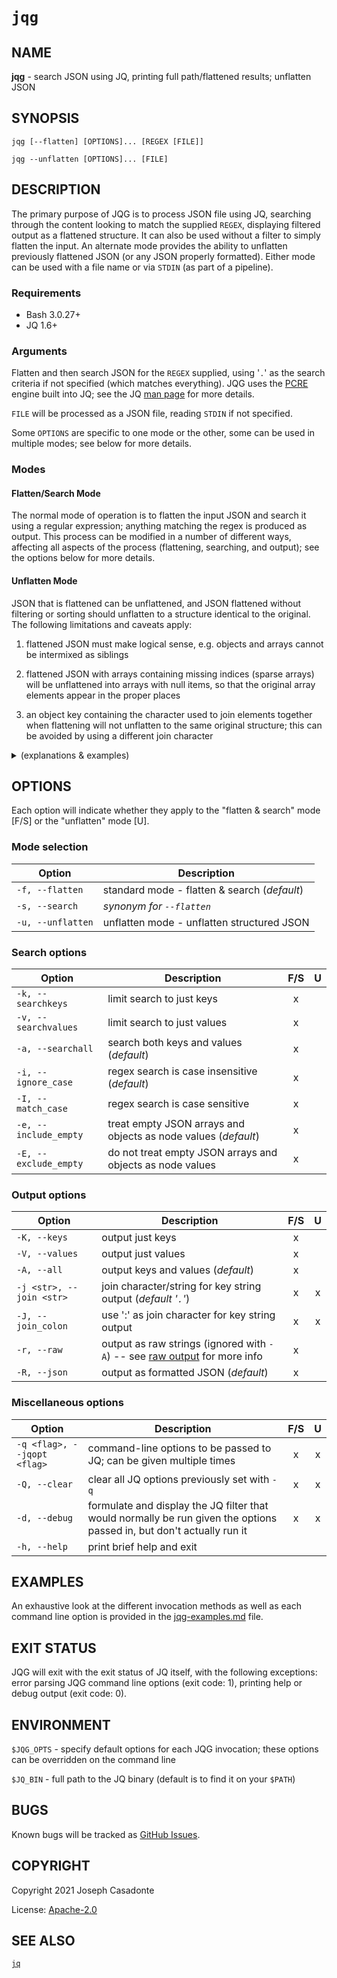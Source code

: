 # `jqg`

## NAME

**jqg** - search JSON using JQ, printing full path/flattened results; unflatten JSON

## SYNOPSIS

`jqg [--flatten] [OPTIONS]... [REGEX [FILE]]`

`jqg --unflatten [OPTIONS]... [FILE]`

## DESCRIPTION

The primary purpose of JQG is to process JSON file using JQ, searching through the content looking to match the supplied `REGEX`, displaying filtered output as a flattened structure. It can also be used without a filter to simply flatten the input. An alternate mode provides the ability to unflatten previously flattened JSON (or any JSON properly formatted). Either mode can be used with a file name or via `STDIN` (as part of a pipeline).

### Requirements

- Bash 3.0.27+
- JQ 1.6+

### Arguments

Flatten and then search JSON for the `REGEX` supplied, using '`.`' as the search criteria if not specified (which matches everything). JQG uses the [PCRE](https://en.wikipedia.org/wiki/Perl_Compatible_Regular_Expressions) engine built into JQ; see the JQ [man page](https://stedolan.github.io/jq/manual/#RegularexpressionsPCRE) for more details.

`FILE` will be processed as a JSON file, reading `STDIN` if not specified.

Some `OPTIONS` are specific to one mode or the other, some can be used in multiple modes; see below for more details.

### Modes

#### Flatten/Search Mode

The normal mode of operation is to flatten the input JSON and search it using a regular expression; anything matching the regex is produced as output. This process can be modified in a number of different ways, affecting all aspects of the process (flattening, searching, and output); see the options below for more details.

#### Unflatten Mode

JSON that is flattened can be unflattened, and JSON flattened without filtering or sorting should unflatten to a structure identical to the original. The following limitations and caveats apply:

1. flattened JSON must make logical sense, e.g. objects and arrays cannot be intermixed as siblings

1. flattened JSON with arrays containing missing indices (sparse arrays) will be unflattened into arrays with null items, so that the original array elements appear in the proper places

1. an object key containing the character used to join elements together when flattening will not unflatten to the same original structure; this can be avoided by using a different join character

<details>
<summary>(explanations & examples)</summary>

in the example below the first line establishes that the child of `lorem` is an array, but the second line wants the child to be an object; unflattening this will result in a JQ error

```json
{
  "lorem.0.ipsem": false,
  "lorem.dolor": true
}
```

unflattening a sparse array results in an array with `null` elements

```json
# flattened sparse array
{
  "lorem.3.ipsem": "dolor"
}

# unflattens to an array with null elements
{
  "lorem": [
    null,
    null,
    "ipsem": {
      "dolor"
    }
  ]
}
```

flattening & unflattening objects where the join character appears in a key will result in a different structure

```json
# object key has the join character in it
{
  "lorem.ipsem": [
    {
      "dolor": "sit"
    }
  ]
}

# which flattens to
{
  "lorem.ipsem.0.dolor": "sit"
}

# and unflattens to a different structure
{
  "lorem": {
    "ipsem": [
      {
        "dolor": "sit"
      }
    ]
  }
}

# flattening with "-j +" instead
{
  "lorem.ipsem+0+dolor": "sit"
}

# unflattens (with "-j +") to the original structure
{
  "lorem.ipsem": [
    {
      "dolor": "sit"
    }
  ]
}
```

</details>

## OPTIONS

Each option will indicate whether they apply to the "flatten & search" mode \[F/S\] or the "unflatten" mode \[U\].

### Mode selection

| Option | Description |
| --- | --- |
| `-f, --flatten` | standard mode - flatten & search (*default*) |
| `-s, --search` | *synonym for `--flatten`* |
| `-u, --unflatten` | unflatten mode - unflatten structured JSON |

### Search options

| Option | Description | F/S | U |
| --- | --- | :---: | :---: |
| `-k, --searchkeys` | limit search to just keys | x |    |
| `-v, --searchvalues` | limit search to just values | x |    |
| `-a, --searchall` | search both keys and values (*default*) | x |    |
| `-i, --ignore_case` | regex search is case insensitive (*default*) | x |    |
| `-I, --match_case` | regex search is case sensitive | x |    |
| `-e, --include_empty` | treat empty JSON arrays and objects as node values (*default*) | x |    |
| `-E, --exclude_empty` | do not treat empty JSON arrays and objects as node values| x |    |

### Output options

| Option | Description | F/S | U |
| --- | --- | :---: | :---: |
| `-K, --keys` | output just keys | x |    |
| `-V, --values` | output just values | x |    |
| `-A, --all` | output keys and values (*default*) | x |    |
| `-j <str>, --join <str>` | join character/string for key string output (*default '`.`'*) | x | x |
| `-J, --join_colon` | use ':' as join character for key string output | x | x |
| `-r, --raw` | output as raw strings (ignored with `-A`) -- see [raw output](https://stedolan.github.io/jq/manual/#Invokingjq) for more info | x |    |
| `-R, --json` | output as formatted JSON (*default*) | x |    |

### Miscellaneous options

| Option | Description | F/S | U |
| --- | --- | :---: | :---: |
| `-q <flag>, --jqopt <flag>` | command-line options to be passed to JQ; can be given multiple times | x | x |
| `-Q, --clear` | clear all JQ options previously set with `-q` | x | x |
| `-d, --debug` | formulate and display the JQ filter that would normally be run given the options passed in, but don't actually run it | x | x |
| `-h, --help` | print brief help and exit |

## EXAMPLES

An exhaustive look at the different invocation methods as well as each command line option is provided in the [jqg-examples.md](jqg-examples.md) file.

## EXIT STATUS

JQG will exit with the exit status of JQ itself, with the following exceptions: error parsing JQG command line options (exit code: 1), printing help or debug output (exit code: 0).

## ENVIRONMENT

`$JQG_OPTS` - specify default options for each JQG invocation; these options can be overridden on the command line

`$JQ_BIN` - full path to the JQ binary (default is to find it on your `$PATH`)

## BUGS

Known bugs will be tracked as [GitHub Issues](https://github.com/NorthboundTrain/jqg/issues).

## COPYRIGHT

Copyright 2021 Joseph Casadonte

License: [Apache-2.0](https://www.apache.org/licenses/LICENSE-2.0)

## SEE ALSO

[`jq`](https://stedolan.github.io/jq/)
